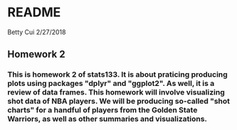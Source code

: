 README
================
Betty Cui
2/27/2018

Homework 2
----------

### This is homework 2 of stats133. It is about praticing producing plots using packages "dplyr" and "ggplot2". As well, it is a review of data frames. This homework will involve visualizing shot data of NBA players. We will be producing so-called "shot charts" for a handful of players from the Golden State Warriors, as well as other summaries and visualizations.
